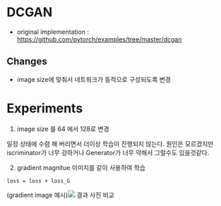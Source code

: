 # DCGAN
* original implementation : https://github.com/pytorch/examples/tree/master/dcgan

## Changes
* image size에 맞춰서 네트워크가 동적으로 구성되도록 변경

# Experiments
1. image size 를 64 에서 128로 변경

  일정 상태에 수렴 해 버리면서 더이상 학습이 진행되지 않는다.
원인은 모르겠지만 iscriminator가 너무 강하거나 Generator가 너무 약해서 그럴수도 있을것같다.

2. gradient magnitue 이미지를 같이 사용하여 학습

  `loss = loss + loss_G`
  
  (gradient image 예시)![](http://)
  결과 사진 비교
  
  

